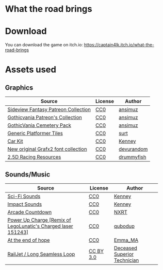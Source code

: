 # What the road brings

# Download

You can download the game on itch.io: https://captain4lk.itch.io/what-the-road-brings

# Assets used

## Graphics

|Source|License|Author|
|---|---|---|
|[Sideview Fantasy Patreon Collection](https://opengameart.org/content/sideview-fantasy-patreon-collection)|[CC0](https://creativecommons.org/publicdomain/zero/1.0/)|[ansimuz](https://opengameart.org/users/ansimuz)|
|[Gothicvania Patreon's Collection](https://opengameart.org/content/gothicvania-patreons-collection)|[CC0](https://creativecommons.org/publicdomain/zero/1.0/)|[ansimuz](https://opengameart.org/users/ansimuz)|
|[GothicVania Cemetery Pack](https://opengameart.org/content/gothicvania-cemetery-pack)|[CC0](https://creativecommons.org/publicdomain/zero/1.0/)|[ansimuz](https://opengameart.org/users/ansimuz)|
|[Generic Platformer Tiles](https://opengameart.org/content/generic-platformer-tiles)|[CC0](https://creativecommons.org/publicdomain/zero/1.0/)|[surt](https://opengameart.org/users/surt)|
|[Car Kit](https://opengameart.org/content/car-kit)|[CC0](https://creativecommons.org/publicdomain/zero/1.0/)|[Kenney](https://opengameart.org/users/kenney)|
|[New original Grafx2 font collection](https://opengameart.org/content/new-original-grafx2-font-collection)|[CC0](https://creativecommons.org/publicdomain/zero/1.0/)|[devurandom](https://opengameart.org/users/devurandom)|
|[2.5D Racing Resources](https://opengameart.org/content/25d-racing-resources)|[CC0](https://creativecommons.org/publicdomain/zero/1.0/)|[drummyfish](https://opengameart.org/users/drummyfish)|

## Sounds/Music

|Source|License|Author|
|---|---|---|
|[Sci-Fi Sounds](https://opengameart.org/content/sci-fi-sounds)|[CC0](https://creativecommons.org/publicdomain/zero/1.0/)|[Kenney](https://opengameart.org/users/kenney)|
|[Impact Sounds](https://kenney.nl/assets/impact-sounds)|[CC0](https://creativecommons.org/publicdomain/zero/1.0/)|[Kenney](https://kenney.nl/)|
|[Arcade Countdown](https://freesound.org/people/NXRT/sounds/546602/)|[CC0](https://creativecommons.org/publicdomain/zero/1.0/)|[NXRT](https://freesound.org/people/NXRT/)|
|[Power Up Charge [Remix of LegoLunatic's Charged laser 151243]](https://freesound.org/people/qubodup/sounds/172631/)|[CC0](https://creativecommons.org/publicdomain/zero/1.0/)|[qubodup](https://freesound.org/people/qubodup/)|
|[At the end of hope](https://opengameart.org/content/at-the-end-of-hope)|[CC0](https://creativecommons.org/publicdomain/zero/1.0/)|[Emma_MA](https://opengameart.org/users/emmama)|
|[RailJet / Long Seamless Loop](https://opengameart.org/content/railjet-long-seamless-loop)|[CC BY 3.0](https://creativecommons.org/licenses/by/3.0/)|[Deceased Superior Technician](http://www.nosoapradio.us)|
